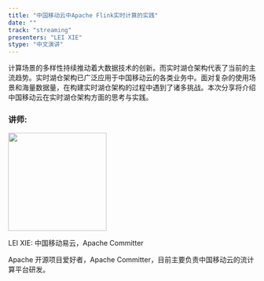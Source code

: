 ```yaml
---
title: "中国移动云中Apache Flink实时计算的实践"
date: ""
track: "streaming"
presenters: "LEI XIE"
stype: "中文演讲"
---
```


计算场景的多样性持续推动着大数据技术的创新。而实时湖仓架构代表了当前的主流趋势。实时湖仓架构已广泛应用于中国移动云的各类业务中。面对复杂的使用场景和海量数据量，在构建实时湖仓架构的过程中遇到了诸多挑战。本次分享将介绍中国移动云在实时湖仓架构方面的思考与实践。

### 讲师:

<img src="https://sessionize.com/image/cf5c-400o400o1-HKnHKDN66HEPQDSc9TVhnT.jpg" width="200" /><br/>

LEI XIE: 中国移动易云，Apache Committer

Apache 开源项目爱好者，Apache Committer，目前主要负责中国移动云的流计算平台研发。